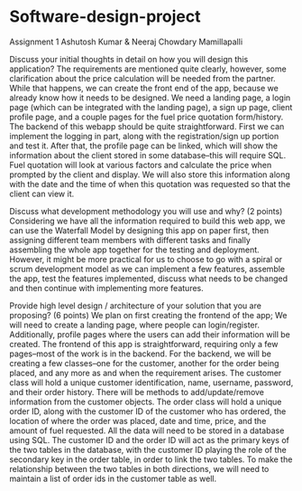 # Software-design-project

Assignment 1
Ashutosh Kumar & Neeraj Chowdary Mamillapalli

Discuss your initial thoughts in detail on how you will design this application?
The requirements are mentioned quite clearly, however, some clarification about the price calculation will be needed from the partner. While that happens, we can create the front end of the app, because we already know how it needs to be designed. We need a landing page, a login page (which can be integrated with the landing page), a sign up page, client profile page, and a couple pages for the fuel price quotation form/history. 
	The backend of this webapp should be quite straightforward. First we can implement the logging in part, along with the registration/sign up portion and test it. After that, the profile page can be linked, which will show the information about the client stored in some database–this will require SQL. Fuel quotation will look at various factors and calculate the price when prompted by the client and display. We will also store this information along with the date and the time of when this quotation was requested so that the client can view it.
  
Discuss what development methodology you will use and why? (2 points)
Considering we have all the information required to build this web app, we can use the Waterfall Model by designing this app on paper first, then assigning different team members with different tasks and finally assembling the whole app together for the testing and deployment.
	However, it might be more practical for us to choose to go with a spiral or scrum development model as we can implement a few features, assemble the app, test the features implemented, discuss what needs to be changed and then continue with implementing more features.
  
Provide high level design / architecture of your solution that you are proposing? (6 points)
We plan on first creating the frontend of the app; We will need to create a landing page, where people can login/register. Additionally, profile pages where the users can add their information will be created. The frontend of this app is straightforward, requiring only a few pages–most of the work is in the backend.
For the backend, we will be creating a few classes–one for the customer, another for the order being placed, and any more as and when the requirement arises. The customer class will hold a unique customer identification, name, username, password, and their order history. There will be methods to add/update/remove information from the customer objects. The order class will hold a unique order ID, along with the customer ID of the customer who has ordered, the location of where the order was placed, date and time, price, and the amount of fuel requested. 
All the data will need to be stored in a database using SQL. The customer ID and the order ID will act as the primary keys of the two tables in the database, with the customer ID playing the role of the secondary key in the order table, in order to link the two tables. To make the relationship between the two tables in both directions, we will need to maintain a list of order ids in the customer table as well.



